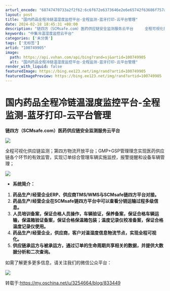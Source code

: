 ```yaml
---
arturl_encode: "68747470733a2f2f62:6c6f672e6373646e2e6e65742f63686f757a6875333832352f:61727469636c652f64657461696c732f313030373439393035"
layout: post
title: "国内药品全程冷链温湿度监控平台-全程监测-蓝牙打印-云平台管理"
date: 2024-02-18 18:45:31 +08:00
description: "链四方（SCMsafe.com）医药供应链安全监测服务云平台     全程可视化供应链监测；第四方物"
keywords: "中集冷温湿度监控云平台"
categories: ['未分类']
tags: ['无标签']
artid: "100749905"
image:
  path: https://api.vvhan.com/api/bing?rand=sj&artid=100749905
  alt: "国内药品全程冷链温湿度监控平台-全程监测-蓝牙打印-云平台管理"
render_with_liquid: false
featuredImage: https://bing.ee123.net/img/rand?artid=100749905
featuredImagePreview: https://bing.ee123.net/img/rand?artid=100749905
---
```


# 国内药品全程冷链温湿度监控平台-全程监测-蓝牙打印-云平台管理

**链四方（SCMsafe.com）医药供应链安全监测服务云平台**

**![](https://static.oschina.net/uploads/space/2017/0207/163217_oZxn_3254664.png)**

全程可视化供应链监测；第四方物流开放平台；GMP+GSP管理理念实现医药供应链各个环节的有效监管，实现订单综合管理车辆实施监控，报警提醒和设备车辆管理；

![](https://static.oschina.net/uploads/space/2017/0207/163344_mwTf_3254664.png)

* **系统简介：**

1. **药品生产/经营企业ERP、供应商TMS/WMS与SCMsafe链四方平台对接。**
2. **药品生产/经营企业在SCMsafe链四方平台中可以查看分销运输过程多级信息。**
3. **人员培训备案，保证合格人员操作，车辆验证，保养备案，保证合格车辆运输，保温箱验证备案，保证合格保温箱包装；温度记录仪校准备案，保证合格温度记录仪使用。**
4. **药品生产/经营企业，供应商，客户对温湿度信息物流节点，实现全程可视化。**
5. **供应链承运方与被承运方，通过订单的生命周期共享相关的数据，并提供大数据分析和二次查询。**

如需了解更多更多信息，请关注我们的微信公众平台：

![](https://static.oschina.net/uploads/space/2017/0207/163537_175B_3254664.jpg)

转载于:https://my.oschina.net/u/3254664/blog/833449